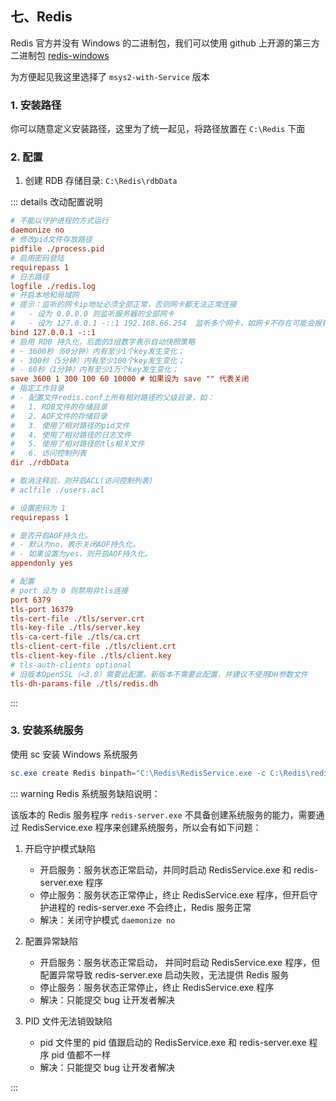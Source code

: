 ## 七、Redis

Redis 官方并没有 Windows 的二进制包，我们可以使用 github 上开源的第三方二进制包 [redis-windows](https://github.com/redis-windows/redis-windows)

为方便起见我这里选择了 `msys2-with-Service` 版本

### 1. 安装路径

你可以随意定义安装路径，这里为了统一起见，将路径放置在 `C:\Redis` 下面

### 2. 配置

1. 创建 RDB 存储目录: `C:\Redis\rdbData`

::: details 改动配置说明

```ini
# 不能以守护进程的方式运行
daemonize no
# 修改pid文件存放路径
pidfile ./process.pid
# 启用密码登陆
requirepass 1
# 日志路径
logfile ./redis.log
# 开启本地和局域网
# 提示：监听的网卡ip地址必须全部正常，否则网卡都无法正常连接
#   - 设为 0.0.0.0 则监听服务器的全部网卡
#   - 设为 127.0.0.1 -::1 192.168.66.254  监听多个网卡，如网卡不存在可能会报错
bind 127.0.0.1 -::1
# 启用 RDB 持久化，后面的3组数字表示自动快照策略
# - 3600秒（60分钟）内有至少1个key发生变化；
# - 300秒（5分钟）内有至少100个key发生变化；
# - 60秒（1分钟）内有至少1万个key发生变化；
save 3600 1 300 100 60 10000 # 如果设为 save "" 代表关闭
# 指定工作目录
# - 配置文件redis.conf上所有相对路径的父级目录，如：
#   1. RDB文件的存储目录
#   2. AOF文件的存储目录
#   3. 使用了相对路径的pid文件
#   4. 使用了相对路径的日志文件
#   5. 使用了相对路径的tls相关文件
#   6. 访问控制列表
dir ./rdbData

# 取消注释后，则开启ACL(访问控制列表)
# aclfile ./users.acl

# 设置密码为 1
requirepass 1

# 是否开启AOF持久化。
# - 默认为no，表示关闭AOF持久化。
# - 如果设置为yes，则开启AOF持久化。
appendonly yes

# 配置
# port 设为 0 则禁用非tls连接
port 6379
tls-port 16379
tls-cert-file ./tls/server.crt
tls-key-file ./tls/server.key
tls-ca-cert-file ./tls/ca.crt
tls-client-cert-file ./tls/client.crt
tls-client-key-file ./tls/client.key
# tls-auth-clients optional
# 旧版本OpenSSL（<3.0）需要此配置。新版本不需要此配置，并建议不使用DH参数文件
tls-dh-params-file ./tls/redis.dh
```

:::

### 3. 安装系统服务

使用 sc 安装 Windows 系统服务

```ps1
sc.exe create Redis binpath="C:\Redis\RedisService.exe -c C:\Redis\redis.conf" start=demand displayName="Redis Service"
```

::: warning Redis 系统服务缺陷说明：

该版本的 Redis 服务程序 `redis-server.exe` 不具备创建系统服务的能力，需要通过 RedisService.exe 程序来创建系统服务，所以会有如下问题：

1. 开启守护模式缺陷

    - 开启服务：服务状态正常启动，并同时启动 RedisService.exe 和 redis-server.exe 程序
    - 停止服务：服务状态正常停止，终止 RedisService.exe 程序，但开启守护进程的 redis-server.exe 不会终止，Redis 服务正常
    - 解决：关闭守护模式 `daemonize no`

2. 配置异常缺陷

    - 开启服务：服务状态正常启动， 并同时启动 RedisService.exe 程序，但配置异常导致 redis-server.exe 启动失败，无法提供 Redis 服务
    - 停止服务：服务状态正常停止，终止 RedisService.exe 程序
    - 解决：只能提交 bug 让开发者解决

3. PID 文件无法销毁缺陷

    - pid 文件里的 pid 值跟启动的 RedisService.exe 和 redis-server.exe 程序 pid 值都不一样
    - 解决：只能提交 bug 让开发者解决

:::
